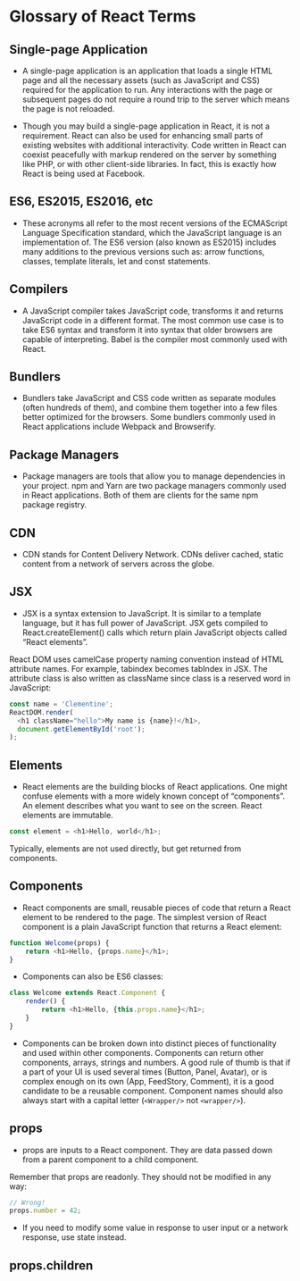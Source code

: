 # Glossary of React Terms

## Single-page Application

* A single-page application is an application that loads a single HTML page and all the necessary assets (such as JavaScript and CSS) required for the application to run. Any interactions with the page or subsequent pages do not require a round trip to the server which means the page is not reloaded.

* Though you may build a single-page application in React, it is not a requirement. React can also be used for enhancing small parts of existing websites with additional interactivity. Code written in React can coexist peacefully with markup rendered on the server by something like PHP, or with other client-side libraries. In fact, this is exactly how React is being used at Facebook.

## ES6, ES2015, ES2016, etc

* These acronyms all refer to the most recent versions of the ECMAScript Language Specification standard, which the JavaScript language is an implementation of. The ES6 version (also known as ES2015) includes many additions to the previous versions such as: arrow functions, classes, template literals, let and const statements. 

## Compilers

* A JavaScript compiler takes JavaScript code, transforms it and returns JavaScript code in a different format. The most common use case is to take ES6 syntax and transform it into syntax that older browsers are capable of interpreting. Babel is the compiler most commonly used with React.

## Bundlers

* Bundlers take JavaScript and CSS code written as separate modules (often hundreds of them), and combine them together into a few files better optimized for the browsers. Some bundlers commonly used in React applications include Webpack and Browserify.

## Package Managers

* Package managers are tools that allow you to manage dependencies in your project. npm and Yarn are two package managers commonly used in React applications. Both of them are clients for the same npm package registry.

## CDN

* CDN stands for Content Delivery Network. CDNs deliver cached, static content from a network of servers across the globe.

## JSX

* JSX is a syntax extension to JavaScript. It is similar to a template language, but it has full power of JavaScript. JSX gets compiled to React.createElement() calls which return plain JavaScript objects called “React elements”. 

React DOM uses camelCase property naming convention instead of HTML attribute names. For example, tabindex becomes tabIndex in JSX. The attribute class is also written as className since class is a reserved word in JavaScript:


```ts
const name = 'Clementine';
ReactDOM.render(
  <h1 className="hello">My name is {name}!</h1>,
  document.getElementById('root');  
);
```

## Elements

* React elements are the building blocks of React applications. One might confuse elements with a more widely known concept of “components”. An element describes what you want to see on the screen. React elements are immutable.

```ts
const element = <h1>Hello, world</h1>;
```

Typically, elements are not used directly, but get returned from components.

## Components

* React components are small, reusable pieces of code that return a React element to be rendered to the page. The simplest version of React component is a plain JavaScript function that returns a React element:

```ts
function Welcome(props) {
    return <h1>Hello, {props.name}</h1>;
}
```

* Components can also be ES6 classes:

```ts
class Welcome extends React.Component {
    render() {
        return <h1>Hello, {this.props.name}</h1>;
    }
}
```

* Components can be broken down into distinct pieces of functionality and used within other components. Components can return other components, arrays, strings and numbers. A good rule of thumb is that if a part of your UI is used several times (Button, Panel, Avatar), or is complex enough on its own (App, FeedStory, Comment), it is a good candidate to be a reusable component. Component names should also always start with a capital letter (`<Wrapper/>` not `<wrapper/>`).

## props

* props are inputs to a React component. They are data passed down from a parent component to a child component.

Remember that props are readonly. They should not be modified in any way:

```ts
// Wrong!
props.number = 42;
```

* If you need to modify some value in response to user input or a network response, use state instead.

## props.children
